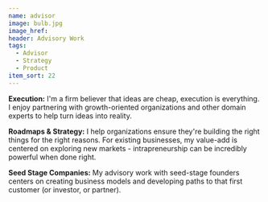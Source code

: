 ```yaml
---
name: advisor
image: bulb.jpg
image_href: 
header: Advisory Work
tags:
  - Advisor
  - Strategy
  - Product
item_sort: 22
---
```

**Execution:** I'm a firm believer that ideas are cheap, execution is everything. I enjoy partnering with growth-oriented organizations and other domain experts to help turn ideas into reality.

**Roadmaps & Strategy:** I help organizations ensure they're building the right things for the right reasons. For existing businesses, my value-add is centered on exploring new markets - intrapreneurship can be incredibly powerful when done right.

**Seed Stage Companies:** My advisory work with seed-stage founders centers on creating business models and developing paths to that first customer (or investor, or partner).
